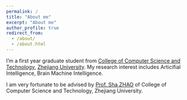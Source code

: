 ```yaml
---
permalink: /
title: "About me"
excerpt: "About me"
author_profile: true
redirect_from: 
  - /about/
  - /about.html
---
```


I’m a first year graduate student from [College of Computer Science and Technology](http://www.cs.zju.edu.cn/), [Zhejiang University](https://www.zju.edu.cn/). My research interest includes Articifial Intelligence, Brain Machine Intelligence.

I am very fortunate to be advised by [Prof. Sha ZHAO](http://www.shazhao.net/) of College of Computer Science and Technology, Zhejiang University.
